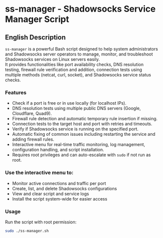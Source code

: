 # ss-manager - Shadowsocks Service Manager Script

## English Description

`ss-manager` is a powerful Bash script designed to help system administrators and Shadowsocks server operators to manage, monitor, and troubleshoot Shadowsocks services on Linux servers easily.  
It provides functionalities like port availability checks, DNS resolution testing, firewall rule verification and addition, connection tests using multiple methods (netcat, curl, socket), and Shadowsocks service status checks.

### Features

- Check if a port is free or in use locally (for localhost IPs).  
- DNS resolution tests using multiple public DNS servers (Google, Cloudflare, Quad9).  
- Firewall rule detection and automatic temporary rule insertion if missing.  
- Connection tests to the target host and port with retries and timeouts.  
- Verify if Shadowsocks service is running on the specified port.  
- Automatic fixing of common issues including restarting the service and adding firewall rules.  
- Interactive menu for real-time traffic monitoring, log management, configuration handling, and script installation.  
- Requires root privileges and can auto-escalate with `sudo` if not run as root.

### Use the interactive menu to:
- Monitor active connections and traffic per port
- Create, list, and delete Shadowsocks configurations
- View and clear script and service logs
- Install the script system-wide for easier access


### Usage

Run the script with root permission:  
```bash
sudo ./ss-manager.sh

